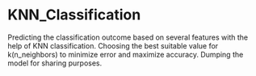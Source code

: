 # KNN_Classification
Predicting the classification outcome based on several features with the help of KNN classification.
Choosing the best suitable value for k(n_neighbors) to minimize error and maximize accuracy.
Dumping the model for sharing purposes.
